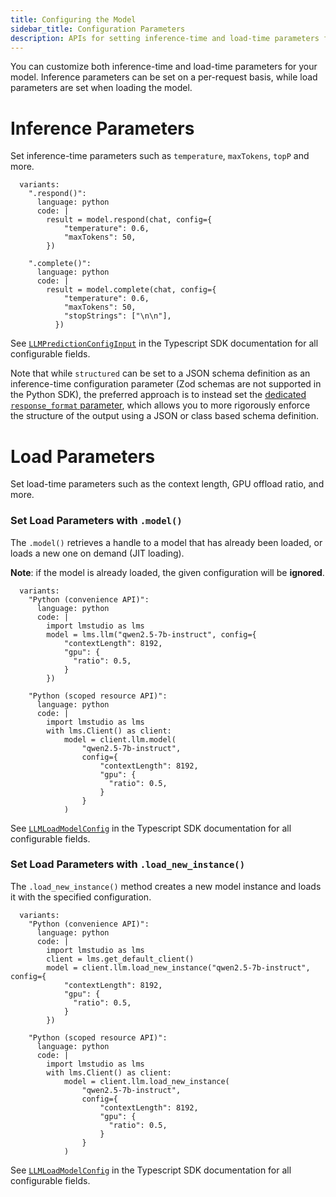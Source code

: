 ```yaml
---
title: Configuring the Model
sidebar_title: Configuration Parameters
description: APIs for setting inference-time and load-time parameters for your model
---
```


You can customize both inference-time and load-time parameters for your model. Inference parameters can be set on a per-request basis, while load parameters are set when loading the model.

# Inference Parameters

Set inference-time parameters such as `temperature`, `maxTokens`, `topP` and more.

```lms_code_snippet
  variants:
    ".respond()":
      language: python
      code: |
        result = model.respond(chat, config={
            "temperature": 0.6,
            "maxTokens": 50,
        })

    ".complete()":
      language: python
      code: |
        result = model.complete(chat, config={
            "temperature": 0.6,
            "maxTokens": 50,
            "stopStrings": ["\n\n"],
          })

```

See [`LLMPredictionConfigInput`](./../../typescript/api-reference/llm-prediction-config-input) in the
Typescript SDK documentation for all configurable fields.

Note that while `structured` can be set to a JSON schema definition as an inference-time configuration parameter
(Zod schemas are not supported in the Python SDK), the preferred approach is to instead set the
[dedicated `response_format` parameter](<(./structured-responses)>), which allows you to more rigorously
enforce the structure of the output using a JSON or class based schema definition.

# Load Parameters

Set load-time parameters such as the context length, GPU offload ratio, and more.

### Set Load Parameters with `.model()`

The `.model()` retrieves a handle to a model that has already been loaded, or loads a new one on demand (JIT loading).

**Note**: if the model is already loaded, the given configuration will be **ignored**.

```lms_code_snippet
  variants:
    "Python (convenience API)":
      language: python
      code: |
        import lmstudio as lms
        model = lms.llm("qwen2.5-7b-instruct", config={
            "contextLength": 8192,
            "gpu": {
              "ratio": 0.5,
            }
        })

    "Python (scoped resource API)":
      language: python
      code: |
        import lmstudio as lms
        with lms.Client() as client:
            model = client.llm.model(
                "qwen2.5-7b-instruct",
                config={
                    "contextLength": 8192,
                    "gpu": {
                      "ratio": 0.5,
                    }
                }
            )

```

See [`LLMLoadModelConfig`](./../../typescript/api-reference/llm-load-model-config) in the
Typescript SDK documentation for all configurable fields.

### Set Load Parameters with `.load_new_instance()`

The `.load_new_instance()` method creates a new model instance and loads it with the specified configuration.

```lms_code_snippet
  variants:
    "Python (convenience API)":
      language: python
      code: |
        import lmstudio as lms
        client = lms.get_default_client()
        model = client.llm.load_new_instance("qwen2.5-7b-instruct", config={
            "contextLength": 8192,
            "gpu": {
              "ratio": 0.5,
            }
        })

    "Python (scoped resource API)":
      language: python
      code: |
        import lmstudio as lms
        with lms.Client() as client:
            model = client.llm.load_new_instance(
                "qwen2.5-7b-instruct",
                config={
                    "contextLength": 8192,
                    "gpu": {
                      "ratio": 0.5,
                    }
                }
            )

```

See [`LLMLoadModelConfig`](./../../typescript/api-reference/llm-load-model-config) in the
Typescript SDK documentation for all configurable fields.
